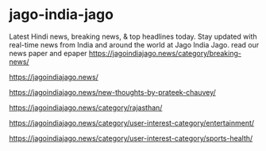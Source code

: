 # jago-india-jago
Latest Hindi news, breaking news, &amp; top headlines today. Stay updated with real-time news from India and around the world at Jago India Jago.
read our news paper and epaper
https://jagoindiajago.news/category/breaking-news/

https://jagoindiajago.news/

https://jagoindiajago.news/new-thoughts-by-prateek-chauvey/

https://jagoindiajago.news/category/rajasthan/

https://jagoindiajago.news/category/user-interest-category/entertainment/

https://jagoindiajago.news/category/user-interest-category/sports-health/
